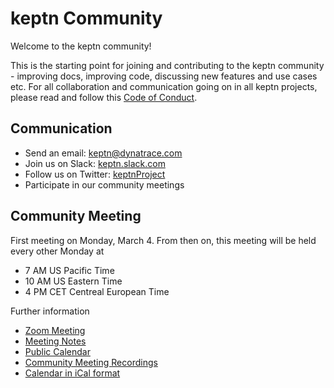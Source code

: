 # keptn Community

Welcome to the keptn community!

This is the starting point for joining and contributing to the keptn community - improving docs, improving code, discussing new features and use cases etc. For all collaboration and communication going on in all keptn projects, please read and follow this [Code of Conduct](./CODE_OF_CONDUCT.md).

## Communication

- Send an email: keptn@dynatrace.com
- Join us on Slack: [keptn.slack.com](https://join.slack.com/t/keptn/shared_invite/enQtNTUxMTQ1MzgzMzUxLTcxMzE0OWU1YzU5YjY3NjFhYTJlZTNjOTZjY2EwYzQyYWRkZThhY2I3ZDMzN2MzOThkZjIzOTdhOGViMDNiMzI)
- Follow us on Twitter: [keptnProject](https://twitter.com/keptnProject)
- Participate in our community meetings

## Community Meeting

First meeting on Monday, March 4. From then on, this meeting will be held every other Monday at
- 7 AM US Pacific Time
- 10 AM US Eastern Time
- 4 PM CET Centreal European Time

Further information
- [Zoom Meeting](https://dynatrace.zoom.us/j/578828410)
- [Meeting Notes](https://tinyurl.com/keptn-meeting-notes)
- [Public Calendar](https://calendar.google.com/calendar/embed?src=dynatrace.com_abjrh1ukf18ih477tb1ekag2ag%40group.calendar.google.com)
- [Community Meeting Recordings](https://drive.google.com/drive/folders/1nYaPPf7vygf_JInEA9q3YR90JUTWLCFl)
- [Calendar in iCal format](https://calendar.google.com/calendar/ical/dynatrace.com_abjrh1ukf18ih477tb1ekag2ag%40group.calendar.google.com/public/basic.ics)
